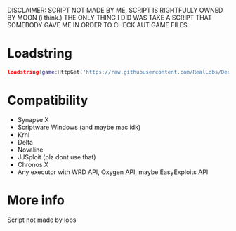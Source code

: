 DISCLAIMER: SCRIPT NOT MADE BY ME, SCRIPT IS RIGHTFULLY OWNED BY MOON (i think.)
THE ONLY THING I DID WAS TAKE A SCRIPT THAT SOMEBODY GAVE ME IN ORDER TO CHECK AUT GAME FILES.

# Loadstring

```lua
loadstring(game:HttpGet('https://raw.githubusercontent.com/RealLobs/Dex-V4/master/source'))()
```
# Compatibility

* Synapse X
* Scriptware Windows (and maybe mac idk)
* Krnl
* Delta
* Novaline
* JJSploit (plz dont use that)
* Chronos X
* Any executor with WRD API, Oxygen API, maybe EasyExploits API

# More info

Script not made by lobs
